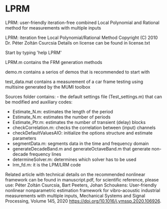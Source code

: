 # LPRM
LPRM: user-friendly iteration-free combined Local Polynomial and Rational method for measurements with multiple inputs

   LPRM: iteration free Local Polynomial/Rational Method
   Copyright (C) 2010  Dr. Péter Zoltán Csurcsia
   Details on license can be found in license.txt

   Start by typing 'help LPRM'

   LPRM.m contains the FRM generation methods 

   demo.m contains a serios of demos that is recommended to start with

   test_data.mat contains a measurement of a car frame testing using multisine generated
   by the MUMI toolbox
	  
   Sources folder contains:
    - the default settings file (Test_settings.m) that can be modified
   and auxiliary codes:
   - Estimate_N.m: estimates the length of the period    
   - Estimate_N.m: estimates the number of periods
   - Estimate_Ptr.m: estimates the number of transient (delay) blocks
   - checkCorrelation.m: checks the correlation between (input) channels
   - checkDefaultValuesAIO: initialize the options structure and estimate parameters
   - segmentData.m: segments data in the time and frequency domain
   - generateDecadeBand.m and generateOctaveBand.m that generate non-decade frequency lines
   - determineSolver.m: determines which solver has to be used
   - lrm_fd.m: it is the LPM/LRM code


   Related article with technical details on the recommended nonlinear framework can be found in
   manuscript.pdf, for scientific reference, please use:
        Péter Zoltán Csurcsia, Bart Peeters, Johan Schoukens:
        User-friendly nonlinear nonparametric estimation framework for vibro-acoustic industrial measurements with multiple inputs,
        Mechanical Systems and Signal Processing, Volume 145, 2020
        https://doi.org/10.1016/j.ymssp.2020.106926.
